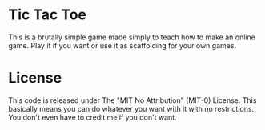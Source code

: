 # Tic Tac Toe
This is a brutally simple game made simply to teach how to make an online game. Play it if you want or use it as scaffolding for your own games.

# License
This code is released under The "MIT No Attribution" (MIT-0) License. This basically means you can do whatever you want with it with no restrictions. You don't even have to credit me if you don't want.
